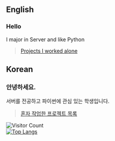 ## English
### Hello

I major in Server and like Python
> [Projects I worked alone](https://yujunkim-project.notion.site/6ef2feb97d6548658c6a651fa000b5c9?v=1691ad80ab1f44d4a79930fc2dfcf97e&pvs=4)

## Korean
### 안녕하세요.

서버를 전공하고 파이썬에 관심 있는 학생입니다.
> [혼자 작업한 프로젝트 목록](https://yujunkim-project.notion.site/6ef2feb97d6548658c6a651fa000b5c9?v=1691ad80ab1f44d4a79930fc2dfcf97e&pvs=4)

![Visitor Count](https://visitor-badge.laobi.icu/badge?page_id=ckfejrdld.ckfejrdld)<br/>
[![Top Langs](https://github-readme-stats.vercel.app/api/top-langs/?username=ckfejrdld)](https://github.com/anuraghazra/github-readme-stats)
